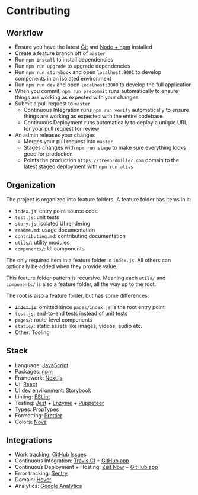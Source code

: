 # Contributing

## Workflow

- Ensure you have the latest [Git](https://git-scm.com/) and [Node + npm](https://nodejs.org) installed
- Create a feature branch off of `master`
- Run `npm install` to install dependencies
- Run `npm run upgrade` to upgrade dependencies
- Run `npm run storybook` and open `localhost:9001` to develop components in an isolated environment
- Run `npm run dev` and open `localhost:3000` to develop the full application
- When you commit, `npm run precommit` runs automatically to ensure things are working as expected with your changes
- Submit a pull request to `master`
  - Continuous Integration runs `npm run verify` automatically to ensure things are working as expected with the entire codebase
  - Continuous Deployment runs automatically to deploy a unique URL for your pull request for review
- An admin releases your changes
  - Merges your pull request into `master`
  - Stages changes with `npm run stage` to make sure everything looks good for production
  - Points the production `https://trevordmiller.com` domain to the latest staged deployment with `npm run alias`

## Organization

The project is organized into feature folders. A feature folder has items in it:

- `index.js`: entry point source code
- `test.js`: unit tests
- `story.js`: isolated UI rendering
- `readme.md`: usage documentation
- `contributing.md`: contributing documentation
- `utils/`: utility modules
- `components/`: UI components

The only required item in a feature folder is `index.js`. All others can optionally be added when they provide value.

This feature folder pattern is recursive. Meaning each `utils/` and `components/` is also a feature folder, all the way up to the root.

The root is also a feature folder, but has some differences:

- ~~`index.js`~~: omitted since `pages/index.js` is the root entry point
- `test.js`: end-to-end tests instead of unit tests
- `pages/`: route-level components
- `static/`: static assets like images, videos, audio etc.
- Other: Tooling

## Stack

- Language: [JavaScript](https://developer.mozilla.org/en-US/docs/Web/JavaScript)
- Packages: [npm](https://www.npmjs.com)
- Framework: [Next.js](https://nextjs.org)
- UI: [React](https://reactjs.org)
- UI dev environment: [Storybook](https://storybook.js.org)
- Linting: [ESLint](https://eslint.org)
- Testing: [Jest](http://jestjs.io) + [Enzyme](http://airbnb.io/enzyme) + [Puppeteer](https://pptr.dev)
- Types: [PropTypes](https://www.npmjs.com/package/prop-types)
- Formatting: [Prettier](https://prettier.io)
- Colors: [Nova](https://trevordmiller.com/projects/nova)

## Integrations

- Work tracking: [GitHub Issues](https://github.com/trevordmiller/trevordmiller-website/issues)
- Continuous Integration: [Travis CI](https://travis-ci.com) + [GitHub app](https://github.com/settings/installations)
- Continuous Deployment + Hosting: [Zeit Now](https://zeit.co/dashboard) + [GitHub app](https://github.com/settings/installations)
- Error tracking: [Sentry](https://sentry.io)
- Domain: [Hover](https://www.hover.com)
- Analytics: [Google Analytics](https://analytics.google.com)
